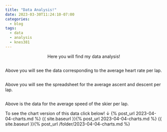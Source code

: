 ```yaml
---
title: "Data Analysis!"
date: 2023-03-30T11:24:10-07:00
categories:
  - blog
tags:
  - data
  - analysis
  - knes381
---
```


<p div align="center"> Here you will find my data analysis! <p>
  
<p>
<img src="{{ site.url }}{{site.baseurl }}/assets/images/excelHR.jpg" alt="">
<p>
 
<p>
Above you will see the data corresponding to the average heart rate per lap.
<p>
  
<p>
<img src="{{ site.url }}{{site.baseurl }}/assets/images/excelAD.jpg" alt="">
<p>
  
<p>
Above you will see the spreadsheet for the average ascent and descent per lap. 
<p>
  
<p>
<img src="{{ site.url }}{{site.baseurl }}/assets/images/excelAS.jpg" alt="">
<p>
  
<p>
Above is the data for the average speed of the skier per lap.
<p>
  
<p>
To see the chart version of this data click below! ↓
{% post_url 2023-04-04-charts.md %}
{{ site.baseurl }}{% post_url 2023-04-04-charts.md %}
{{ site.baseurl }}{% post_url /folder/2023-04-04-charts.md %}
<p>
